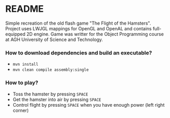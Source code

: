 # README #
Simple recreation of the old flash game "The Flight of the Hamsters". Project uses LWJGL mappings for OpenGL and OpenAL and contains full-equipped 2D engine. Game was writter for the Object Programming course at AGH University of Science and Technology.

### How to download dependencies and build an executable? ###

* `mvn install`
* `mvn clean compile assembly:single`

### How to play? ###

* Toss the hamster by pressing `SPACE`
* Get the hamster into air by pressing `SPACE`
* Control flight by pressing `SPACE` when you have enough power (left right corner)